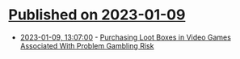# [Published on 2023-01-09](index.md)

* [2023-01-09, 13:07:00](https://soylentnews.org/article.pl?sid=23/01/08/1648235&from=rss) - [Purchasing Loot Boxes in Video Games Associated With Problem Gambling Risk](https://soylentnews.org/article.pl?sid=23/01/08/1648235&from=rss)
